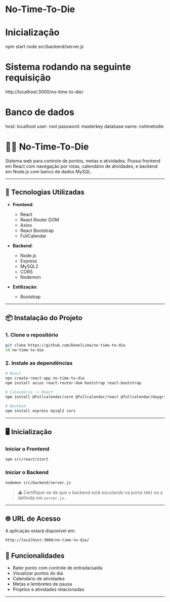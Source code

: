 # No-Time-To-Die
# Inicialização

npm start
node src/backend/server.js

# Sistema rodando na seguinte requisição

http://localhost:3000/no-time-to-die/

# Banco de dados

host: localhost
user: root
password: masterkey
database name: notimetodie

# 🕵️‍♂️ No-Time-To-Die

Sistema web para controle de pontos, metas e atividades. Possui frontend em React com navegação por rotas, calendário de atividades, e backend em Node.js com banco de dados MySQL.

---

## 🚀 Tecnologias Utilizadas

- **Frontend**:  
  - React  
  - React Router DOM  
  - Axios  
  - React Bootstrap  
  - FullCalendar  
- **Backend**:  
  - Node.js  
  - Express  
  - MySQL2  
  - CORS  
  - Nodemon

- **Estilização**:  
  - Bootstrap  

---

## 📦 Instalação do Projeto

### 1. Clone o repositório

```bash
git clone https://github.com/DanelLima/no-time-to-die
cd no-time-to-die
```

### 2. Instale as dependências

```bash
# React
npx create-react-app no-time-to-die
npm install axios react-router-dom bootstrap react-bootstrap

# Calendário -> React
npm install @fullcalendar/core @fullcalendar/react @fullcalendar/daygrid

# Backend
npm install express mysql2 cors
```

---

## 🖥️ Inicialização

### Iniciar o Frontend

```bash
npm src/react/start
```

### Iniciar o Backend

```bash
nodemon src/backend/server.js
```

> ⚠️ Certifique-se de que o backend está escutando na porta `3001` ou a definida em `server.js`.

---

## 🌐 URL de Acesso

A aplicação estará disponível em:

```
http://localhost:3000/no-time-to-die/

```



## 🧠 Funcionalidades

- Bater ponto com controle de entrada/saída
- Visualizar pontos do dia
- Calendário de atividades
- Metas e lembretes de pausa
- Projetos e atividades relacionadas

---
